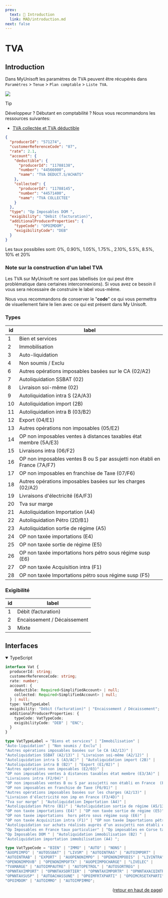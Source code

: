```yaml
---
prev:
  text: 💃 Introduction
  link: MAD/introduction.md
next: false
---
```


<span id="readme-top"></span>

# TVA

## Introduction

Dans MyUnisoft les paramètres de TVA peuvent être récupérés dans `Paramètres` > `Tenue` > `Plan comptable` > `Liste TVA`.

![](../../../docs/images/liste_tva.PNG)

> [!TIP]
> Développeur ? Débutant en comptabilité ? Nous vous recommandons les ressources suivantes:
> - [TVA collectée et TVA déductible](https://intia.fr/fr/ressources/lexique/tva-collectee-et-tva-deductible/)

```json
{
  "producerId": "571274",
  "customerReferenceCode": "07",
  "rate": 2.1,
  "account": {
    "deductible": {
      "producerId": "11788138",
      "number": "44566000",
      "name": "TVA DEDUCT.S/ACHATS"
    },
    "collected": {
      "producerId": "11788145",
      "number": "44571400",
      "name": "TVA COLLECTEE"
    }
  },
  "type": "Op Imposables DOM ",
  "exigibility": "Débit (facturation)",
  "additionalProducerProperties": {
    "typeCode": "OPOIMDOM",
    "exigibilityCode": "DEB"
  }
}
```

Les taux possibiles sont: 0%, 0.90%, 1.05%, 1.75%., 2.10%, 5.5%, 8.5%, 10% et 20%

### Note sur la construction d'un label TVA

Les TVA sur MyUnisoft ne sont pas labellisés (ce qui peut être problématique dans certaines interconnexions). Si vous avez ce besoin il vous sera nécessaire de construire le label vous-même.

Nous vous recommandons de conserver le "**code**" ce qui vous permettra de visuellement faire le lien avec ce qui est présent dans My Unisoft.

### Types

| id | label |
| --- | --- |
| 1 | Bien et services |
| 2 | Immobilisation |
| 3 | Auto-liquidation |
| 4 | Non soumis / Exclu |
| 6 | Autres opérations imposables basées sur le CA (02/A2) |
| 7 | Autoliquidation SSBAT (02) |
| 8 | Livraison soi-même (02) |
| 9 | Autoliquidation intra S (2A/A3) |
| 10 | Autoliquidation import (2B) |
| 11 | Autoliquidation intra B (03/B2) |
| 12 | Export (04/E1) |
| 13 | Autres opérations non imposables (05/E2) |
| 14 | OP non imposables ventes à distances taxables état membre (5A/E3) |
| 15 | Livraisons intra (06/F2) |
| 16 | OP non imposables ventes B ou S par assujetti non établi en France  (7A/F7) |
| 17 | OP non imposables en franchise de Taxe (07/F6) |
| 18 | Autres opérations imposables basées sur les charges (02/A2) |
| 19 | Livraisons d'électricité (6A/F3) |
| 20 | Tva sur marge |
| 21 | Autoliquidation Importation (A4) |
| 22 | Autoliquidation Pétro (2D/B1) |
| 23 | Autoliquidation sortie de régime (A5) |
| 24 | OP non taxée importations (E4) |
| 25 | OP non taxée sortie de régime (E5) |
| 26 | OP non taxée importations  hors pétro sous régime susp (E6) |
| 27 | OP non taxée Acquisition intra (F1) |
| 28 | OP non taxée Importations pétro sous régime susp (F5) |

### Exigibilité

| id | label |
| --- | --- |
| 1 | Débit (facturation) |
| 2 | Encaissement / Décaissement |
| 3 | Mixte |

## Interfaces

<details class="details custom-block" open>
<summary>TypeScript</summary>

```ts
interface Vat {
  producerId: string;
  customerReferenceCode: string;
  rate: number;
  account: {
    deductible: Required<SimplifiedAccount> | null;
    collected: Required<SimplifiedAccount> | null;
  } | null;
  type: VatTypeLabel
  exigibility: "Débit (facturation)" | "Encaissement / Décaissement";
  additionalProducerProperties: {
    typeCode: VatTypeCode;
    exigibilityCode: "DEB" | "ENC";
  }
}

type VatTypeLabel = "Biens et services" | "Immobilisation" |
"Auto-liquidation" | "Non soumis / Exclu" |
"Autres opérations imposables basées sur le CA (A2/13)" |
"Autoliquidation SSBAT (A2/13)" | "Livraison soi-même (A2/12)" |
"Autoliquidation intra S (A3/AC)" | "Autoliquidation import (2B)" |
"Autoliquidation intra B (B2)" | "Export (E1/02)" |
"Autres opérations non imposables (E2/03)" |
"OP non imposables ventes à distances taxables état membre (E3/3A)" |
"Livraisons intra (F2/04)" |
"OP non imposables ventes B ou S par assujetti non établi en France  (F7/4B)" |
"OP non imposables en franchise de Taxe (F6/01)" |
"Autres opérations imposables basées sur les charges (A2/13)" |
"Livraison d'électricité non imp en France (F3/4D)" |
"Tva sur marge" | "Autoliquidation Importation (A4)" |
"Autoliquidation Pétro (B1)" | "Autoliquidation sortie de régime (A5/13)" |
"OP non taxée importations (E4)" | "OP non taxée sortie de régime (E5)" |
"OP non taxée importations  hors pétro sous régime susp (E6)" |
"OP non taxée Acquisition intra (F1)" | "OP non taxée Importations pétro sous régime susp (F5)" |
"Autoliquidation sur achats réalisés auprès d’un assujetti non établi en France (B4/AB)" |
"Op Imposables en France taux particulier" | "Op imposables en Corse taux particulier" |
"Op Imposables DOM " | "Autoliquidation immobilisation (B2) " |
"Autoliquidation importation immobilisation (A4) ";

type VatTypeCode = "BIEN" | "IMMO" | "AUTO" | "NONS" |
"AUOPEIMPO" | "AUTOSSBAT" | "LIVSM" | "AUTOINTRAS" | "AUTOIMPORT" |
"AUTOINTRAB" | "EXPORT" | "AUOPENONIMPO" | "OPENONIMPODIS" | "LIVINTRA" |
"OPENONIMPOVB" | "OPENONIMPOFTX" | "AUOPEIMPOCHARGE" | "LIVELEC" |
"TVAMARGE" | "AUTOIMPAUTRE" | "AUTOPETROL" | "AUTOSORTREG" |
"OPNNTAXIMPORT" | "OPNNTAXSORTIER" | "OPNNTAXIMPORTR" | "OPNNTAXACQINTRA" |
"OPNNTAXSUSP" | "AUTOACHASSUNE" | "OPOIMFRTXPARTI" | "OPOIMCRSETXPARTI" |
"OPOIMDOM" | "AUTOIMMO" | "AUTOIMPIMMO";
```
</details>

<p align="right">(<a href="#readme-top">retour en haut de page</a>)</p>
